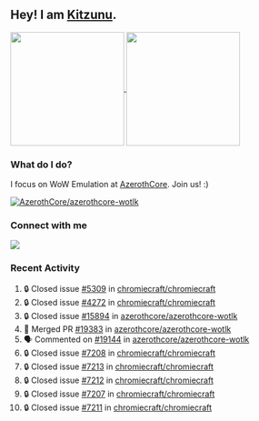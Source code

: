 ## Hey! I am [Kitzunu](https://Github.com/Kitzunu).

<!--
[![Kitzunu's Github stats](https://github-readme-stats.vercel.app/api?username=kitzunu&theme=github_dark&show_icons=true&number_format=long)](https://github.com/Kitzunu)

[![Kitzunu's Language stats](https://github-readme-stats.vercel.app/api/top-langs/?username=Kitzunu&layout=donut&theme=github_dark)](https://github.com/Kitzunu)
-->

<a href="https://github.com/Kitzunu">
  <img height=200 align="center" src="https://github-readme-stats.vercel.app/api?username=kitzunu&theme=github_dark&show_icons=true&number_format=long" />
</a>
<a href="https://github.com/Kitzunu">
  <img height=200 align="center" src="https://github-readme-stats.vercel.app/api/top-langs/?username=Kitzunu&layout=donut&theme=github_dark" />
</a>

### What do I do?

I focus on WoW Emulation at [AzerothCore](https://github.com/AzerothCore). Join us! :)

[![AzerothCore/azerothcore-wotlk](https://github-readme-stats.vercel.app/api/pin/?username=AzerothCore&repo=azerothcore-wotlk&theme=github_dark&show_owner=true)](https://github.com/azerothcore/azerothcore-wotlk)

### Connect with me
[![](https://img.shields.io/badge/AzerothCore%20Discord-Connect%20with%20me!-green)](https://discord.com/invite/gkt4y2x)

### Recent Activity

<!--START_SECTION:activity-->
1. 🔒 Closed issue [#5309](https://github.com/chromiecraft/chromiecraft/issues/5309) in [chromiecraft/chromiecraft](https://github.com/chromiecraft/chromiecraft)
2. 🔒 Closed issue [#4272](https://github.com/chromiecraft/chromiecraft/issues/4272) in [chromiecraft/chromiecraft](https://github.com/chromiecraft/chromiecraft)
3. 🔒 Closed issue [#15894](https://github.com/azerothcore/azerothcore-wotlk/issues/15894) in [azerothcore/azerothcore-wotlk](https://github.com/azerothcore/azerothcore-wotlk)
4. 🎉 Merged PR [#19383](https://github.com/azerothcore/azerothcore-wotlk/pull/19383) in [azerothcore/azerothcore-wotlk](https://github.com/azerothcore/azerothcore-wotlk)
5. 🗣 Commented on [#19144](https://github.com/azerothcore/azerothcore-wotlk/pull/19144#issuecomment-2232988312) in [azerothcore/azerothcore-wotlk](https://github.com/azerothcore/azerothcore-wotlk)
6. 🔒 Closed issue [#7208](https://github.com/chromiecraft/chromiecraft/issues/7208) in [chromiecraft/chromiecraft](https://github.com/chromiecraft/chromiecraft)
7. 🔒 Closed issue [#7213](https://github.com/chromiecraft/chromiecraft/issues/7213) in [chromiecraft/chromiecraft](https://github.com/chromiecraft/chromiecraft)
8. 🔒 Closed issue [#7212](https://github.com/chromiecraft/chromiecraft/issues/7212) in [chromiecraft/chromiecraft](https://github.com/chromiecraft/chromiecraft)
9. 🔒 Closed issue [#7207](https://github.com/chromiecraft/chromiecraft/issues/7207) in [chromiecraft/chromiecraft](https://github.com/chromiecraft/chromiecraft)
10. 🔒 Closed issue [#7211](https://github.com/chromiecraft/chromiecraft/issues/7211) in [chromiecraft/chromiecraft](https://github.com/chromiecraft/chromiecraft)
<!--END_SECTION:activity-->
